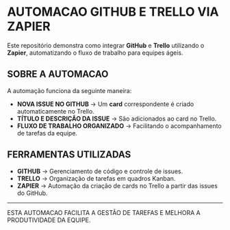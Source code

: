 # AUTOMACAO GITHUB E TRELLO VIA ZAPIER  

Este repositório demonstra como integrar **GitHub** e **Trello** utilizando o **Zapier**, automatizando o fluxo de trabalho para equipes ágeis.  

## SOBRE A AUTOMACAO  
A automação funciona da seguinte maneira:  

- **NOVA ISSUE NO GITHUB** → Um **card** correspondente é criado automaticamente no Trello.  
- **TÍTULO E DESCRIÇÃO DA ISSUE** → São adicionados ao card no Trello.  
- **FLUXO DE TRABALHO ORGANIZADO** → Facilitando o acompanhamento de tarefas da equipe.  

## FERRAMENTAS UTILIZADAS  
- **GITHUB** → Gerenciamento de código e controle de issues.  
- **TRELLO** → Organização de tarefas em quadros Kanban.  
- **ZAPIER** → Automação da criação de cards no Trello a partir das issues do GitHub.  
---

ESTA AUTOMACAO FACILITA A GESTÃO DE TAREFAS E MELHORA A PRODUTIVIDADE DA EQUIPE.
